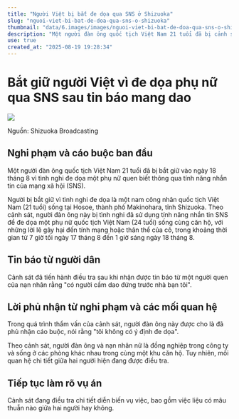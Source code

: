 ```yaml
---
title: "Người Việt bị bắt đe dọa qua SNS ở Shizuoka"
slug: "nguoi-viet-bi-bat-de-doa-qua-sns-o-shizuoka"
thumbnail: "data/6.images/images/nguoi-viet-bi-bat-de-doa-qua-sns-o-shizuoka.webp"
description: "Một người đàn ông quốc tịch Việt Nam 21 tuổi đã bị cảnh sát Shizuoka bắt giữ vì nghi đe dọa một phụ nữ quen biết qua tin nhắn SNS, sau khi có báo cáo về việc anh ta mang dao."
use: true
created_at: "2025-08-19 19:28:34"
---
```


# Bắt giữ người Việt vì đe dọa phụ nữ qua SNS sau tin báo mang dao

![](/images/20250819-22114918-sbsv-000-1-view.webp)

Nguồn: Shizuoka Broadcasting

## Nghi phạm và cáo buộc ban đầu

Một người đàn ông quốc tịch Việt Nam 21 tuổi đã bị bắt giữ vào ngày 18 tháng 8 vì tình nghi đe dọa một phụ nữ quen biết thông qua tính năng nhắn tin của mạng xã hội (SNS).

Người bị bắt giữ vì tình nghi đe dọa là một nam công nhân quốc tịch Việt Nam (21 tuổi) sống tại Hosoe, thành phố Makinohara, tỉnh Shizuoka. Theo cảnh sát, người đàn ông này bị tình nghi đã sử dụng tính năng nhắn tin SNS để đe dọa một phụ nữ quốc tịch Việt Nam (24 tuổi) sống cùng căn hộ, với những lời lẽ gây hại đến tính mạng hoặc thân thể của cô, trong khoảng thời gian từ 7 giờ tối ngày 17 tháng 8 đến 1 giờ sáng ngày 18 tháng 8.

## Tin báo từ người dân

Cảnh sát đã tiến hành điều tra sau khi nhận được tin báo từ một người quen của nạn nhân rằng "có người cầm dao đứng trước nhà bạn tôi".

## Lời phủ nhận từ nghi phạm và các mối quan hệ

Trong quá trình thẩm vấn của cảnh sát, người đàn ông này được cho là đã phủ nhận cáo buộc, nói rằng "tôi không có ý định đe dọa".

Theo cảnh sát, người đàn ông và nạn nhân nữ là đồng nghiệp trong công ty và sống ở các phòng khác nhau trong cùng một khu căn hộ. Tuy nhiên, mối quan hệ chi tiết giữa hai người hiện đang được điều tra.

## Tiếp tục làm rõ vụ án

Cảnh sát đang điều tra chi tiết diễn biến vụ việc, bao gồm việc liệu có mâu thuẫn nào giữa hai người hay không.